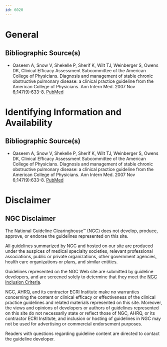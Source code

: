 ```yaml
---
id: 6020
---
```


# General

## Bibliographic Source(s)

- Qaseem A, Snow V, Shekelle P, Sherif K, Wilt TJ, Weinberger S, Owens DK, Clinical Efficacy Assessment Subcommittee of the American College of Physicians. Diagnosis and management of stable chronic obstructive pulmonary disease: a clinical practice guideline from the American College of Physicians. Ann Intern Med. 2007 Nov 6;147(9):633-8. [ PubMed ](http://www.ncbi.nlm.nih.gov/entrez/query.fcgi?cmd=Retrieve&db=pubmed&dopt=Abstract&list_uids=17975186)

# Identifying Information and Availability

## Bibliographic Source(s)

- Qaseem A, Snow V, Shekelle P, Sherif K, Wilt TJ, Weinberger S, Owens DK, Clinical Efficacy Assessment Subcommittee of the American College of Physicians. Diagnosis and management of stable chronic obstructive pulmonary disease: a clinical practice guideline from the American College of Physicians. Ann Intern Med. 2007 Nov 6;147(9):633-8. [ PubMed ](http://www.ncbi.nlm.nih.gov/entrez/query.fcgi?cmd=Retrieve&db=pubmed&dopt=Abstract&list_uids=17975186)

# Disclaimer

## NGC Disclaimer

The National Guideline Clearinghouse™ (NGC) does not develop, produce, approve, or endorse the guidelines represented on this site.

All guidelines summarized by NGC and hosted on our site are produced under the auspices of medical specialty societies, relevant professional associations, public or private organizations, other government agencies, health care organizations or plans, and similar entities.

Guidelines represented on the NGC Web site are submitted by guideline developers, and are screened solely to determine that they meet the [NGC Inclusion Criteria](/help-and-about/summaries/inclusion-criteria).

NGC, AHRQ, and its contractor ECRI Institute make no warranties concerning the content or clinical efficacy or effectiveness of the clinical practice guidelines and related materials represented on this site. Moreover, the views and opinions of developers or authors of guidelines represented on this site do not necessarily state or reflect those of NGC, AHRQ, or its contractor ECRI Institute, and inclusion or hosting of guidelines in NGC may not be used for advertising or commercial endorsement purposes.

Readers with questions regarding guideline content are directed to contact the guideline developer.

